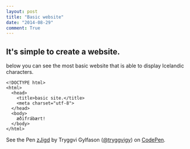 ```yaml
---
layout: post
title: "Basic website"
date: "2014-08-29"
comment: True
---
```


## It's simple to create a website.

below you can see the most basic website that is able to display
Icelandic characters.

<div data-height="268" data-theme-id="8166" data-slug-hash="zJigd" data-default-tab="html" class='codepen'><pre><code>&lt;!DOCTYPE html&gt;
&lt;html&gt;
  &lt;head&gt;
    &lt;title&gt;basic site.&lt;/title&gt;
    &lt;meta charset=&quot;utf-8&quot;&gt;
  &lt;/head&gt;
  &lt;body&gt;
    æðifrábært!
  &lt;/body&gt;
&lt;/html&gt;
</code></pre>
<p>See the Pen <a href='http://codepen.io/tryggvigy/pen/zJigd/'>zJigd</a> by Tryggvi Gylfason (<a href='http://codepen.io/tryggvigy'>@tryggvigy</a>) on <a href='http://codepen.io'>CodePen</a>.</p>
</div><script async src="//codepen.io/assets/embed/ei.js"></script>
